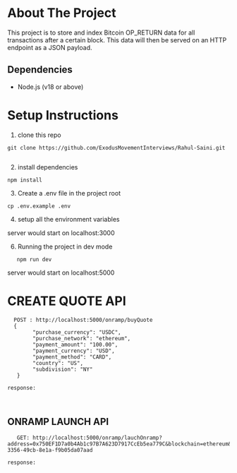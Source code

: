 # About The Project

This project is to store and index Bitcoin OP_RETURN data for all transactions after a certain block. This data will then be served on an HTTP endpoint as a JSON payload.

## Dependencies 

- Node.js (v18 or above)


# Setup Instructions

1. clone this repo

```
git clone https://github.com/ExodusMovementInterviews/Rahul-Saini.git


```

2. install dependencies

```
npm install

```

3. Create a .env file in the project root

```
cp .env.example .env

```

4. setup all the environment variables

server would start on localhost:3000

6. Running the project in dev mode
```
   npm run dev

```
server would start on localhost:5000




#  CREATE QUOTE API

```
  POST : http://localhost:5000/onramp/buyQuote
  {
        "purchase_currency": "USDC",
        "purchase_network": "ethereum",
        "payment_amount": "100.00",
        "payment_currency": "USD",
        "payment_method": "CARD",
        "country": "US",
        "subdivision": "NY"
   }  

response: 

   
```

## ONRAMP LAUNCH API

```
   GET: http://localhost:5000/onramp/lauchOnramp?address=0x750EF1D7a0b4Ab1c97B7A623D7917CcEb5ea779C&blockchain=ethereum&defaultAsset=ETH&defaultPaymentMethod=CARD&fiatCurrency=USD&presetFiatAmount=100&quoteId=3996dbf8-3356-49cb-8e1a-f9b05da07aad

response: 
       
```